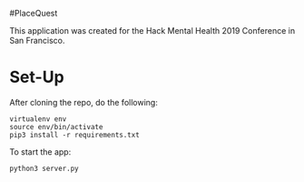 #PlaceQuest

This application was created for the Hack Mental Health 2019 Conference in San Francisco.

# Set-Up
After cloning the repo, do the following:

```
virtualenv env
source env/bin/activate
pip3 install -r requirements.txt
```

To start the app:
```
python3 server.py
```
